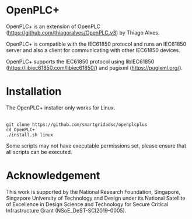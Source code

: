 # OpenPLC+

OpenPLC+ is an extension of OpenPLC (https://github.com/thiagoralves/OpenPLC_v3) by Thiago Alves. 

OpenPLC+ is compatible with the IEC61850 protocol and runs an IEC61850 server and also a client for communicating with other IEC61850 devices.

OpenPLC+ supports the IEC61850 protocol using libIEC61850 (https://libiec61850.com/libiec61850/) and pugixml (https://pugixml.org/).

# Installation

The OpenPLC+ installer only works for Linux.

<br/>`git clone https://github.com/smartgridadsc/openplcplus`
<br/>`cd OpenPLC+`
<br/>`./install.sh linux`

Some scripts may not have executable permissions set, please ensure that all scripts can be executed.

# Acknowledgement

This work is supported by the National Research Foundation, Singapore, Singapore University of Technology and Design under its National Satellite of Excellence in Design Science and Technology for Secure Critical Infrastructure Grant (NSoE_DeST-SCI2019-0005).

